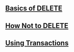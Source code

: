 ## [Basics of DELETE](./Delete/Basics%20of%20DELETE.md)

## [How Not to DELETE](./Delete/How%20Not%20to%20DELETE.md)

## [Using Transactions](./Delete/Using%20Transactions.md)
